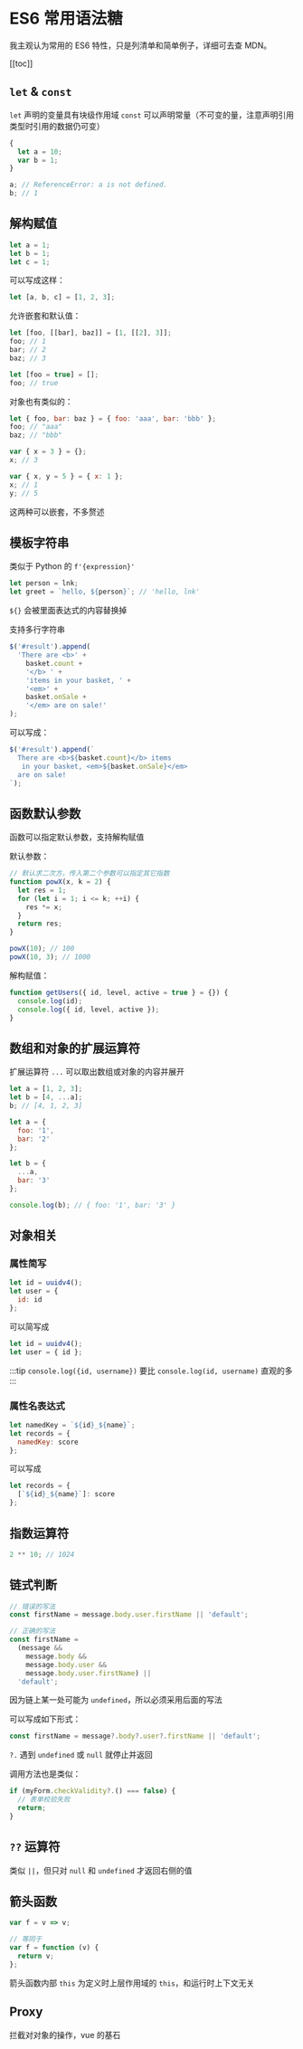 # ES6 常用语法糖

我主观认为常用的 ES6 特性，只是列清单和简单例子，详细可去查 MDN。

[[toc]]

## `let` & `const`

`let` 声明的变量具有块级作用域
`const` 可以声明常量（不可变的量，注意声明引用类型时引用的数据仍可变）

```javascript
{
  let a = 10;
  var b = 1;
}

a; // ReferenceError: a is not defined.
b; // 1
```

## 解构赋值

```javascript
let a = 1;
let b = 1;
let c = 1;
```

可以写成这样：

```javascript
let [a, b, c] = [1, 2, 3];
```

允许嵌套和默认值：

```javascript
let [foo, [[bar], baz]] = [1, [[2], 3]];
foo; // 1
bar; // 2
baz; // 3

let [foo = true] = [];
foo; // true
```

对象也有类似的：

```javascript
let { foo, bar: baz } = { foo: 'aaa', bar: 'bbb' };
foo; // "aaa"
baz; // "bbb"

var { x = 3 } = {};
x; // 3

var { x, y = 5 } = { x: 1 };
x; // 1
y; // 5
```

这两种可以嵌套，不多赘述

## 模板字符串

类似于 Python 的 `f'{expression}'`

```javascript
let person = lnk;
let greet = `hello, ${person}`; // 'hello, lnk'
```

`${}` 会被里面表达式的内容替换掉

支持多行字符串

```javascript
$('#result').append(
  'There are <b>' +
    basket.count +
    '</b> ' +
    'items in your basket, ' +
    '<em>' +
    basket.onSale +
    '</em> are on sale!'
);
```

可以写成：

```javascript
$('#result').append(`
  There are <b>${basket.count}</b> items
   in your basket, <em>${basket.onSale}</em>
  are on sale!
`);
```

## 函数默认参数

函数可以指定默认参数，支持解构赋值

默认参数：

```javascript
// 默认求二次方，传入第二个参数可以指定其它指数
function powX(x, k = 2) {
  let res = 1;
  for (let i = 1; i <= k; ++i) {
    res *= x;
  }
  return res;
}

powX(10); // 100
powX(10, 3); // 1000
```

解构赋值：

```javascript
function getUsers({ id, level, active = true } = {}) {
  console.log(id);
  console.log({ id, level, active });
}
```

## 数组和对象的扩展运算符

扩展运算符 `...` 可以取出数组或对象的内容并展开

```javascript
let a = [1, 2, 3];
let b = [4, ...a];
b; // [4, 1, 2, 3]
```

```javascript
let a = {
  foo: '1',
  bar: '2'
};

let b = {
  ...a,
  bar: '3'
};

console.log(b); // { foo: '1', bar: '3' }
```

## 对象相关

### 属性简写

```javascript
let id = uuidv4();
let user = {
  id: id
};
```

可以简写成

```javascript
let id = uuidv4();
let user = { id };
```

:::tip
`console.log({id, username})` 要比 `console.log(id, username)` 直观的多
:::

### 属性名表达式

```javascript
let namedKey = `${id}_${name}`;
let records = {
  namedKey: score
};
```

可以写成

```javascript
let records = {
  [`${id}_${name}`]: score
};
```

## 指数运算符

```javascript
2 ** 10; // 1024
```

## 链式判断

```javascript
// 错误的写法
const firstName = message.body.user.firstName || 'default';

// 正确的写法
const firstName =
  (message &&
    message.body &&
    message.body.user &&
    message.body.user.firstName) ||
  'default';
```

因为链上某一处可能为 `undefined`，所以必须采用后面的写法

可以写成如下形式：

```javascript
const firstName = message?.body?.user?.firstName || 'default';
```

`?.` 遇到 `undefined` 或 `null` 就停止并返回

调用方法也是类似：

```javascript
if (myForm.checkValidity?.() === false) {
  // 表单校验失败
  return;
}
```

## `??` 运算符

类似 `||`，但只对 `null` 和 `undefined` 才返回右侧的值

## 箭头函数

```javascript
var f = v => v;

// 等同于
var f = function (v) {
  return v;
};
```

箭头函数内部 `this` 为定义时上层作用域的 `this`，和运行时上下文无关

## Proxy

拦截对对象的操作，vue 的基石
